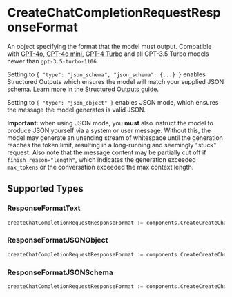# CreateChatCompletionRequestResponseFormat

An object specifying the format that the model must output. Compatible with [GPT-4o](/docs/models#gpt-4o), [GPT-4o mini](/docs/models#gpt-4o-mini), [GPT-4 Turbo](/docs/models#gpt-4-turbo-and-gpt-4) and all GPT-3.5 Turbo models newer than `gpt-3.5-turbo-1106`.

Setting to `{ "type": "json_schema", "json_schema": {...} }` enables Structured Outputs which ensures the model will match your supplied JSON schema. Learn more in the [Structured Outputs guide](/docs/guides/structured-outputs).

Setting to `{ "type": "json_object" }` enables JSON mode, which ensures the message the model generates is valid JSON.

**Important:** when using JSON mode, you **must** also instruct the model to produce JSON yourself via a system or user message. Without this, the model may generate an unending stream of whitespace until the generation reaches the token limit, resulting in a long-running and seemingly "stuck" request. Also note that the message content may be partially cut off if `finish_reason="length"`, which indicates the generation exceeded `max_tokens` or the conversation exceeded the max context length.



## Supported Types

### ResponseFormatText

```go
createChatCompletionRequestResponseFormat := components.CreateCreateChatCompletionRequestResponseFormatResponseFormatText(components.ResponseFormatText{/* values here */})
```

### ResponseFormatJSONObject

```go
createChatCompletionRequestResponseFormat := components.CreateCreateChatCompletionRequestResponseFormatResponseFormatJSONObject(components.ResponseFormatJSONObject{/* values here */})
```

### ResponseFormatJSONSchema

```go
createChatCompletionRequestResponseFormat := components.CreateCreateChatCompletionRequestResponseFormatResponseFormatJSONSchema(components.ResponseFormatJSONSchema{/* values here */})
```

